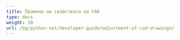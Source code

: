 ```yaml
---
title: Промяна на свойствата на CAD
type: docs
weight: 10
url: /bg/python-net/developer-guide/adjustment-of-cad-drawings/
---
```

